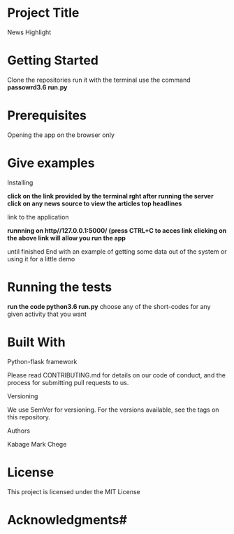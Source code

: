 # Project Title #

News Highlight

# Getting Started 

Clone the repositories
run it with the terminal
use the command **passowrd3.6 run.py**

# Prerequisites

Opening the app on the browser only

# Give examples
Installing

**click on the link provided by the terminal rght after running the server**
**click on any news source to view the articles top headlines**

link to the application

**runnning on http//127.0.0.1:5000/ (press CTRL+C to acces link**
**clicking on the above link will allow you run the app**

until finished
End with an example of getting some data out of the system or using it for a little demo

# Running the tests

**run the code python3.6 run.py**
choose any of the short-codes for any given activity that you want  

# Built With

Python-flask framework

Please read CONTRIBUTING.md for details on our code of conduct, and the process for submitting pull requests to us.

Versioning

We use SemVer for versioning. For the versions available, see the tags on this repository.

Authors

Kabage Mark Chege

# License

This project is licensed under the MIT License 

# Acknowledgments# 